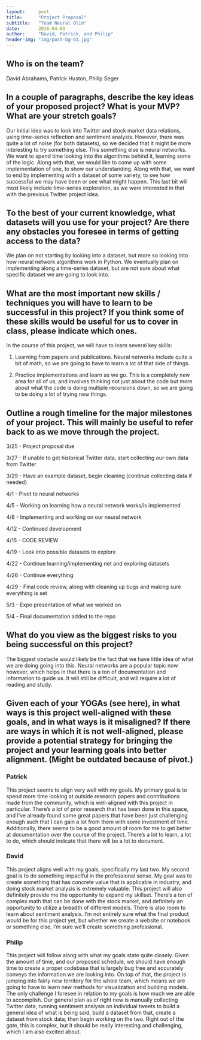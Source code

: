 ```yaml
---
layout:     post
title:      "Project Proposal"
subtitle:   "Team Neural Olin"
date:       2016-04-03
author:     "David, Patrick, and Philip"
header-img: "img/post-bg-03.jpg"
---
```



## Who is on the team?

David Abrahams, Patrick Huston, Philip Seger

## In a couple of paragraphs, describe the key ideas of your proposed project?  What is your MVP?  What are your stretch goals?

Our initial idea was to look into Twitter and stock market data relations, using time-series reflection and sentiment analysis. However, there was quite a lot of noise (for both datasets), so we decided that it might be more interesting to try something else. This something else is neural networks. We want to spend time looking into the algorithms behind it, learning some of the logic. Along with that, we would like to come up with some implementation of one, to show our understanding. Along with that, we want to end by implementing with a dataset of some variety, to see how successful we may have been or see what might happen. This last bit will most likely include time-series exploration, as we were interested in that with the previous Twitter project idea.

## To the best of your current knowledge, what datasets will you use for your project?  Are there any obstacles you foresee in terms of getting access to the data?

We plan on not starting by looking into a dataset, but more so looking into how neural network algorithms work in Python. We eventually plan on implementing along a time-series dataset, but are not sure about what specific dataset we are going to look into.

## What are the most important new skills / techniques you will have to learn to be successful in this project?  If you think some of these skills would be useful for us to cover in class, please indicate which ones.

In the course of this project, we will have to learn several key skills:

1. Learning from papers and publications. Neural networks include quite a bit of math, so we are going to have to learn a lot of that side of things.

2. Practice implementations and learn as we go. This is a completely new area for all of us, and involves thinking not just about the code but more about what the code is doing multiple recursions down, so we are going to be doing a lot of trying new things.

## Outline a rough timeline for the major milestones of your project.  This will mainly be useful to refer back to as we move through the project.

3/25 - Project proposal due

3/27 - If unable to get historical Twitter data, start collecting our own data from Twitter

3/29 - Have an example dataset, begin cleaning (continue collecting data if needed)

4/1 - Pivot to neural networks

4/5 - Working on learning how a neural network works/is implemented

4/8 - Implementing and working on our neural network

4/12 - Continued development

4/15 - CODE REVIEW

4/19 - Look into possible datasets to explore

4/22 - Continue learning/implementing net and exploring datasets

4/26 - Continue everything

4/29 - Final code review, along with cleaning up bugs and making sure everything is set

5/3 - Expo presentation of what we worked on

5/4 - Final documentation added to the repo

## What do you view as the biggest risks to you being successful on this project?

The biggest obstacle would likely be the fact that we have little idea of what we are doing going into this. Neural networks are a popular topic now however, which helps in that there is a ton of documentation and information to guide us. It will still be difficult, and will require a lot of reading and study.

## Given each of your YOGAs (see here), in what ways is this project well-aligned with these goals, and in what ways is it misaligned?  If there are ways in which it is not well-aligned, please provide a potential strategy for bringing the project and your learning goals into better alignment. **(Might be outdated because of pivot.)**

### Patrick

This project seems to align very well with my goals. My primary goal is to spend more time looking at outside research papers and contributions made from the community, which is well-aligned with this project in particular. There’s a lot of prior research that has been done in this space, and I’ve already found some great papers that have been just challenging enough such that I can gain a lot from them with some investment of time. Additionally, there seems to be a good amount of room for me to get better at documentation over the course of the project. There’s a lot to learn, a lot to do, which should indicate that there will be a lot to document. 

### David

This project aligns well with my goals, specifically my last two. My second goal is to do something impactful in the professional sense. My goal was to create something that has concrete value that is applicable in industry, and doing stock market analysis is extremely valuable. This project will also definitely provide me the opportunity to expand my skillset. There’s a ton of complex math that can be done with the stock market, and definitely an opportunity to utilize a breadth of different models. There is also room to learn about sentiment analysis. I’m not entirely sure what the final product would be for this project yet, but whether we create a website or notebook or something else, I’m sure we’ll create something professional.

### Philip

This project will follow along with what my goals state quite closely. Given the amount of time, and our proposed schedule, we should have enough time to create a proper codebase that is largely bug free and accurately conveys the information we are looking into. On top of that, the project is jumping into fairly new territory for the whole team, which means we are going to have to learn new methods for visualization and building models. The only challenge I foresee in relation to my goals is how much we are able to accomplish. Our general plan as of right now is manually collecting Twitter data, running sentiment analysis on individual tweets to build a general idea of what is being said, build a dataset from that, create a dataset from stock data, then begin working on the two. Right out of the gate, this is complex, but it should be really interesting and challenging, which I am also excited about. 
